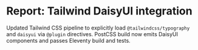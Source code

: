 # Report: Tailwind DaisyUI integration

Updated Tailwind CSS pipeline to explicitly load `@tailwindcss/typography` and `daisyui` via `@plugin` directives. PostCSS build now emits DaisyUI components and passes Eleventy build and tests.
